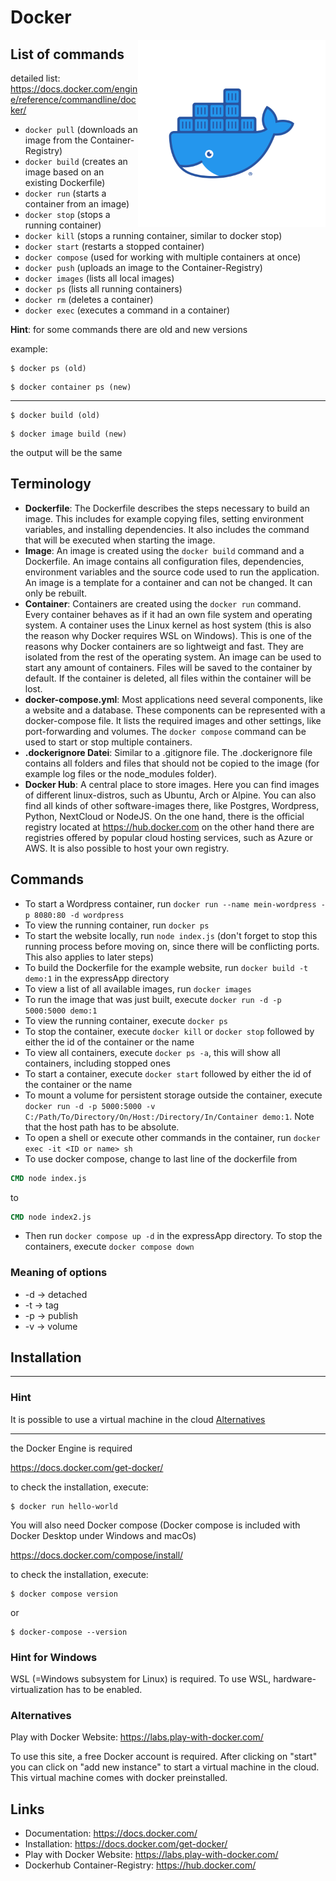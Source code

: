 # Docker

<img src="docker.png" alt="docker Whale" width="300" style="float:right"/>

## List of commands

detailed list: https://docs.docker.com/engine/reference/commandline/docker/

- `docker pull` (downloads an image from the Container-Registry)
- `docker build` (creates an image based on an existing Dockerfile)
- `docker run` (starts a container from an image)
- `docker stop` (stops a running container)
- `docker kill` (stops a running container, similar to docker stop)
- `docker start` (restarts a stopped container)
- `docker compose` (used for working with multiple containers at once)
- `docker push` (uploads an image to the Container-Registry)
- `docker images` (lists all local images)
- `docker ps` (lists all running containers)
- `docker rm` (deletes a container)
- `docker exec` (executes a command in a container)

**Hint**: for some commands there are old and new versions

example:

```shell
$ docker ps (old)
```

```shell
$ docker container ps (new)
```

---

```shell
$ docker build (old)
```

```shell
$ docker image build (new)
```

the output will be the same

## Terminology

- **Dockerfile**: The Dockerfile describes the steps necessary to build an image. This includes for example copying files, setting environment variables, and installing dependencies. It also includes the command that will be executed when starting the image.
- **Image**: An image is created using the `docker build` command and a Dockerfile. An image contains all configuration files, dependencies, environment variables and the source code used to run the application. An image is a template for a container and can not be changed. It can only be rebuilt.
- **Container**: Containers are created using the `docker run` command. Every container behaves as if it had an own file system and operating system. A container uses the Linux kernel as host system (this is also the reason why Docker requires WSL on Windows). This is one of the reasons why Docker containers are so lightweigt and fast. They are isolated from the rest of the operating system. An image can be used to start any amount of containers. Files will be saved to the container by default. If the container is deleted, all files within the container will be lost.
- **docker-compose.yml**: Most applications need several components, like a website and a database. These components can be represented with a docker-compose file. It lists the required images and other settings, like port-forwarding and volumes. The `docker compose` command can be used to start or stop multiple containers.
- **.dockerignore Datei**: Similar to a .gitignore file. The .dockerignore file contains all folders and files that should not be copied to the image (for example log files or the node_modules folder).
- **Docker Hub**: A central place to store images. Here you can find images of different linux-distros, such as Ubuntu, Arch or Alpine. You can also find all kinds of other software-images there, like Postgres, Wordpress, Python, NextCloud or NodeJS. On the one hand, there is the official registry located at https://hub.docker.com on the other hand there are registries offered by popular cloud hosting services, such as Azure or AWS. It is also possible to host your own registry.

## Commands

- To start a Wordpress container, run `docker run --name mein-wordpress -p 8080:80 -d wordpress`
- To view the running container, run `docker ps`
- To start the website locally, run `node index.js` (don't forget to stop this running process before moving on, since there will be conflicting ports. This also applies to later steps)
- To build the Dockerfile for the example website, run `docker build -t demo:1` in the expressApp directory
- To view a list of all available images, run `docker images`
- To run the image that was just built, execute `docker run -d -p 5000:5000 demo:1`
- To view the running container, execute `docker ps`
- To stop the container, execute `docker kill` or `docker stop` followed by either the id of the container or the name
- To view all containers, execute `docker ps -a`, this will show all containers, including stopped ones
- To start a container, execute `docker start` followed by either the id of the container or the name
- To mount a volume for persistent storage outside the container, execute `docker run -d -p 5000:5000 -v C:/Path/To/Directory/On/Host:/Directory/In/Container demo:1`. Note that the host path has to be absolute.
- To open a shell or execute other commands in the container, run `docker exec -it <ID or name> sh`
- To use docker compose, change to last line of the dockerfile from

```Dockerfile
CMD node index.js
```

to

```Dockerfile
CMD node index2.js
```

- Then run `docker compose up -d` in the expressApp directory. To stop the containers, execute `docker compose down`

### Meaning of options

- -d -> detached
- -t -> tag
- -p -> publish
- -v -> volume

## Installation

---

### Hint

It is possible to use a virtual machine in the cloud [Alternatives](#Alternatives)

---

the Docker Engine is required

https://docs.docker.com/get-docker/

to check the installation, execute:

```shell
$ docker run hello-world
```

You will also need Docker compose (Docker compose is included with Docker Desktop under Windows and macOs)

https://docs.docker.com/compose/install/

to check the installation, execute:

```shell
$ docker compose version
```

or

```shell
$ docker-compose --version
```

### Hint for Windows

WSL (=Windows subsystem for Linux) is required. To use WSL, hardware-virtualization has to be enabled.

### Alternatives

Play with Docker Website: https://labs.play-with-docker.com/

To use this site, a free Docker account is required. After clicking on "start" you can click on "add new instance" to start a virtual machine in the cloud. This virtual machine comes with docker preinstalled.

## Links

- Documentation: https://docs.docker.com/
- Installation: https://docs.docker.com/get-docker/
- Play with Docker Website: https://labs.play-with-docker.com/
- Dockerhub Container-Registry: https://hub.docker.com/
